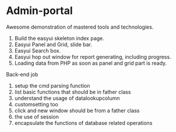 # Admin-portal
Awesome demonstration of mastered tools and technologies.
1. Build the easyui skeleton index page.
2. Easyui Panel and Grid, slide bar.
3. Easyui Search box.
4. Easyui hop out window for report generating, including progress.
5. Loading data from PHP as soon as panel and grid part is ready.

Back-end job
1. setup the cmd parsing function
2. list basic functions that should be in father class
3. understand the usage of datalookupcolumn
4. customsetting too
5. click and new window should be from a father class
6. the use of session
7. encapsulate the functions of database related operations
